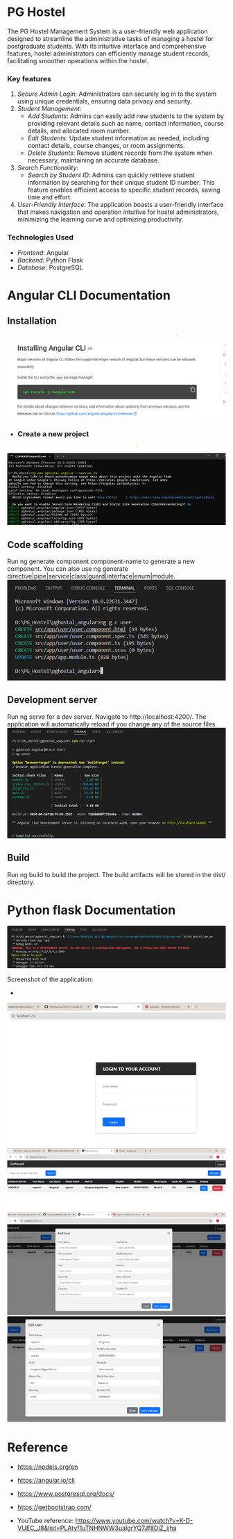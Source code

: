 # PG Hostel
The PG Hostel Management System is a user-friendly web application designed to streamline the administrative tasks of managing a hostel for postgraduate students. With its intuitive interface and comprehensive features, hostel administrators can efficiently manage student records, facilitating smoother operations within the hostel.

### Key features

1. *Secure Admin Login*: Administrators can securely log in to the system using unique credentials, ensuring data privacy and security.
2. *Student Management*:
   - *Add Students*: Admins can easily add new students to the system by providing relevant details such as name, contact information, course details, and allocated room number.
   - *Edit Students*: Update student information as needed, including contact details, course changes, or room assignments.
   - *Delete Students*: Remove student records from the system when necessary, maintaining an accurate database.
3. *Search Functionality*:
   - *Search by Student ID*: Admins can quickly retrieve student information by searching for their unique student ID number. This feature enables efficient access to specific student records, saving time and effort.
4. *User-Friendly Interface*: The application boasts a user-friendly interface that makes navigation and operation intuitive for hostel administrators, minimizing the learning curve and optimizing productivity.

### Technologies Used

- *Frontend*: Angular
- *Backend*: Python Flask
- *Database*: PostgreSQL

# Angular CLI Documentation

## Installation
![installation](screenshorts/image.png)


- ### Create a new project

![Create a New Project](screenshorts/image_1.png)

## Code scaffolding

Run ng generate component component-name to generate a new component. You can also use ng generate directive|pipe|service|class|guard|interface|enum|module.
![code scaffolding](screenshorts/image_2.png)

## Development server

Run ng serve for a dev server. Navigate to http://localhost:4200/. The application will automatically reload if you change any of the source files.
![ng serve](screenshorts/image_3.png)

## Build

Run ng build to build the project. The build artifacts will be stored in the dist/ directory.

# Python flask Documentation

![py flask documentation](screenshorts/image-8.png)


Screenshot of the application:

- 
![alt text](screenshorts/image-4.png)
![alt text](screenshorts/image-5.png)
![alt text](screenshorts/image-6.png)
![alt text](screenshorts/image-7.png)

# Reference
- https://nodejs.org/en
- https://angular.io/cli
- https://www.postgresql.org/docs/
- https://getbootstrap.com/

- YouTube reference: https://www.youtube.com/watch?v=K-D-VUEC_J8&list=PLAtyf1uTNHNWW3ualgrYQ7Jf8DiZ_ijha